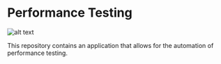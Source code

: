 # Performance Testing

![alt text](https://fs.buttercms.com/resize=width:940/Kgd357RQfGpJ1sfhLclA)

This repository contains an application that allows for the automation of performance testing.
